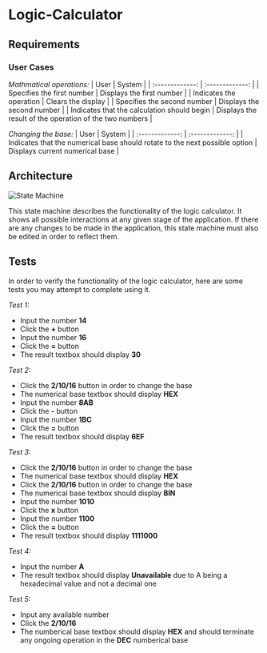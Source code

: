 # Logic-Calculator

## Requirements

### User Cases

*Mathmatical operations:*
| User                                        | System                                                      |
| :-------------:                             | :-------------:                                             |
| Specifies the first number                  | Displays the first number                                   |
| Indicates the operation                     | Clears the display                                          |
| Specifies the second number                 | Displays the second number                                  |
| Indicates that the calculation should begin | Displays the result of the operation of the two numbers     |

*Changing the base:*
| User                                                                        | System                          |
| :-------------:                                                             | :-------------:                 |
| Indicates that the numerical base should rotate to the next possible option | Displays current numerical base |

## Architecture
![State Machine](https://cdn.discordapp.com/attachments/357577039445884950/733373526043656303/unknown.png)

This state machine describes the functionality of the logic calculator. It shows all possible interactions at any given stage of the application. If there are any changes to be made in the application, this state machine must also be edited in order to reflect them.

## Tests

In order to verify the functionality of the logic calculator, here are some tests you may attempt to complete using it.

*Test 1:*
- Input the number **14**
- Click the **+** button
- Input the number **16**
- Click the **=** button
- The result textbox should display **30**

*Test 2:*
- Click the **2/10/16** button in order to change the base
- The numerical base textbox should display **HEX**
- Input the number **8AB**
- Click the **-** button
- Input the number **1BC**
- Click the **=** button
- The result textbox should display **6EF**


*Test 3:*
- Click the **2/10/16** button in order to change the base
- The numerical base textbox should display **HEX**
- Click the **2/10/16** button in order to change the base
- The numerical base textbox should display **BIN**
- Input the number **1010**
- Click the **x** button
- Input the number **1100**
- Click the **=** button
- The result textbox should display **1111000**

*Test 4:*
- Input the number **A**
- The result textbox should display **Unavailable** due to A being a hexadecimal value and not a decimal one

*Test 5:*
- Input any available number
- Click the **2/10/16**
- The numberical base textbox should display **HEX** and should terminate any ongoing operation in the **DEC** numberical base
